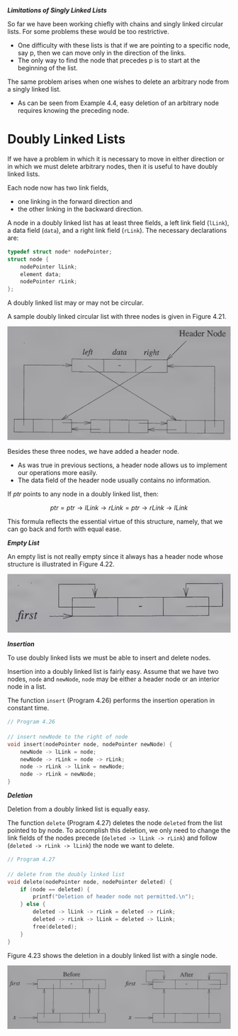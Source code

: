 ***Limitations of Singly Linked Lists***

So far we have been working chiefly with chains and singly linked circular lists. For some problems these would be too restrictive.

- One difficulty with these lists is that if we are pointing to a specific node, say p, then we can move only in the direction of the links.
- The only way to find the node that precedes p is to start at the beginning of the list.

The same problem arises when one wishes to delete an arbitrary node from a singly linked list.

- As can be seen from Example 4.4, easy deletion of an arbitrary node requires knowing the preceding node.

# Doubly Linked Lists

If we have a problem in which it is necessary to move in either direction or in which we must delete arbitrary nodes, then it is useful to have doubly linked lists.

Each node now has two link fields,

- one linking in the forward direction and
- the other linking in the backward direction.

A node in a doubly linked list has at least three fields, a left link field (`lLink`), a data field (`data`), and a right link field (`rLink`). The necessary declarations are:

```c
typedef struct node* nodePointer;
struct node {
    nodePointer lLink;
    element data;
    nodePointer rLink;
};
```

A doubly linked list may or may not be circular.

<div class="alert-example">

A sample doubly linked circular list with three nodes is given in Figure 4.21.

![](./img/4.21.png ':figure Doubly linked circular list with header node.')

Besides these three nodes, we have added a header node.

- As was true in previous sections, a header node allows us to implement our operations more easily.
- The data field of the header node usually contains no information.

</div>

If $ptr$ points to any node in a doubly linked list, then:

$$
ptr = ptr \rightarrow lLink \rightarrow rLink = ptr \rightarrow rLink \rightarrow lLink
$$

This formula reflects the essential virtue of this structure, namely, that we can go back and forth with equal ease.

***Empty List***

An empty list is not really empty since it always has a header node whose structure is illustrated in Figure 4.22.

![](./img/4.22.png ':figure Empty doubly linked circular list with header node.')

***Insertion***

To use doubly linked lists we must be able to insert and delete nodes.

Insertion into a doubly linked list is fairly easy. Assume that we have two nodes, `node` and `newNode`, `node` may be either a header node or an interior node in a list.

The function `insert` (Program 4.26) performs the insertion operation in constant time.

```c
// Program 4.26

// insert newNode to the right of node
void insert(nodePointer node, nodePointer newNode) {
    newNode -> lLink = node;
    newNode -> rLink = node -> rLink;
    node -> rLink -> lLink = newNode;
    node -> rLink = newNode;
}
```

***Deletion***

Deletion from a doubly linked list is equally easy.

The function `delete` (Program 4.27) deletes the node `deleted` from the list pointed to by node. To accomplish this deletion, we only need to change the link fields of the nodes precede (`deleted -> lLink -> rLink`) and follow (`deleted -> rLink -> lLink`) the node we want to delete.

```c
// Program 4.27

// delete from the doubly linked list
void delete(nodePointer node, nodePointer deleted) {
    if (node == deleted) {
        printf("Deletion of header node not permitted.\n");
    } else {
        deleted -> lLink -> rLink = deleted -> rLink;
        deleted -> rLink -> lLink = deleted -> lLink;
        free(deleted);
    }
}
```

Figure 4.23 shows the deletion in a doubly linked list with a single node.

![](./img/4.23.png ':figure Deletion from a doubly linked circular list.')
